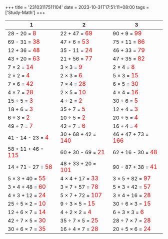 +++ 
title = '23103117511104' 
date = 2023-10-31T17:51:11+08:00 
tags = ['Study-Math'] 
+++ 

1 | 2 | 3 
-- | -- | -- 
28 - 20 = <font color=red size=4>8</font> | 22 + 47 = <font color=red size=4>69</font> | 90 + 9 = <font color=red size=4>99</font> 
69 - 31 = <font color=red size=4>38</font> | 47 + 6 = <font color=red size=4>53</font> | 75 + 11 = <font color=red size=4>86</font> 
12 + 36 = <font color=red size=4>48</font> | 35 - 11 = <font color=red size=4>24</font> | 46 + 33 = <font color=red size=4>79</font> 
43 + 20 = <font color=red size=4>63</font> | 21 + 56 = <font color=red size=4>77</font> | 47 + 35 = <font color=red size=4>82</font> 
7 × 2 = <font color=red size=4>14</font> | 3 × 3 = <font color=red size=4>9</font> | 2 × 4 = <font color=red size=4>8</font> 
2 × 2 = <font color=red size=4>4</font> | 2 × 3 = <font color=red size=4>6</font> | 5 × 3 = <font color=red size=4>15</font> 
7 × 6 = <font color=red size=4>42</font> | 7 × 4 = <font color=red size=4>28</font> | 6 × 5 = <font color=red size=4>30</font> 
4 × 7 = <font color=red size=4>28</font> | 2 × 5 = <font color=red size=4>10</font> | 4 × 4 = <font color=red size=4>16</font> 
15 ÷ 5 = <font color=red size=4>3</font> | 4 ÷ 2 = <font color=red size=4>2</font> | 30 ÷ 6 = <font color=red size=4>5</font> 
18 ÷ 6 = <font color=red size=4>3</font> | 35 ÷ 7 = <font color=red size=4>5</font> | 12 ÷ 4 = <font color=red size=4>3</font> 
6 ÷ 3 = <font color=red size=4>2</font> | 10 ÷ 5 = <font color=red size=4>2</font> | 20 ÷ 5 = <font color=red size=4>4</font> 
49 ÷ 7 = <font color=red size=4>7</font> | 42 ÷ 7 = <font color=red size=4>6</font> | 16 ÷ 4 = <font color=red size=4>4</font> 
41 - 14 - 23 = <font color=red size=4>4</font> | 30 + 68 + 42 = <font color=red size=4>140</font> | 46 + 47 + 73 = <font color=red size=4>166</font> 
58 + 11 + 46 = <font color=red size=4>115</font> | 60 + 30 - 69 = <font color=red size=4>21</font> | 62 + 16 - 30 = <font color=red size=4>48</font> 
14 + 71 - 27 = <font color=red size=4>58</font> | 48 + 33 + 20 = <font color=red size=4>101</font> | 90 - 87 + 38 = <font color=red size=4>41</font> 
5 × 3 + 40 = <font color=red size=4>55</font> | 4 × 4 + 17 = <font color=red size=4>33</font> | 3 × 5 + 82 = <font color=red size=4>97</font> 
3 × 4 + 48 = <font color=red size=4>60</font> | 3 × 7 + 57 = <font color=red size=4>78</font> | 5 × 3 + 42 = <font color=red size=4>57</font> 
4 × 3 + 12 = <font color=red size=4>24</font> | 5 × 7 + 72 = <font color=red size=4>107</font> | 3 × 4 + 16 = <font color=red size=4>28</font> 
25 ÷ 5 × 2 = <font color=red size=4>10</font> | 9 ÷ 3 × 5 = <font color=red size=4>15</font> | 30 ÷ 6 × 3 = <font color=red size=4>15</font> 
12 ÷ 6 × 7 = <font color=red size=4>14</font> | 4 ÷ 2 × 2 = <font color=red size=4>4</font> | 6 ÷ 3 × 3 = <font color=red size=4>6</font> 
42 ÷ 7 × 5 = <font color=red size=4>30</font> | 35 ÷ 7 × 5 = <font color=red size=4>25</font> | 28 ÷ 7 × 7 = <font color=red size=4>28</font> 
30 ÷ 6 × 7 = <font color=red size=4>35</font> | 16 ÷ 4 × 7 = <font color=red size=4>28</font> | 20 ÷ 5 × 6 = <font color=red size=4>24</font> 

